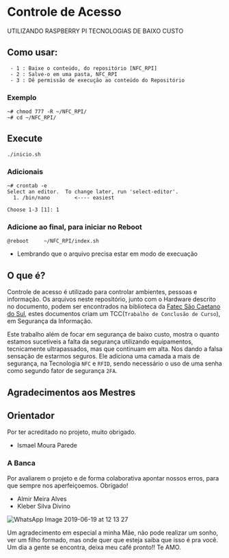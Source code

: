 # Controle de Acesso

UTILIZANDO RASPBERRY PI TECNOLOGIAS DE BAIXO CUSTO
## Como usar:
```
 - 1 : Baixe o conteúdo, do repositório [NFC_RPI]
 - 2 : Salve-o em uma pasta, NFC_RPI
 - 3 : Dê permissão de execução ao conteúdo do Repositório
```
### Exemplo
```
~# chmod 777 -R ~/NFC_RPI/
~# cd ~/NFC_RPI/
```

## Execute 
```
./inicio.sh
```
### Adicionais
```
~# crontab -e
Select an editor.  To change later, run 'select-editor'.
  1. /bin/nano        <---- easiest

Choose 1-3 [1]: 1
```
### Adicione ao final, para iniciar no Reboot
`@reboot     ~/NFC_RPI/index.sh`
* Lembrando que o arquivo precisa estar em modo de execuação
## O que é?

Controle de acesso é utilizado para controlar ambientes, pessoas e informação. Os arquivos neste repositório, junto com o Hardware descrito no documento, podem ser encontrados na biblioteca da [Fatec São Caetano do Sul](https://www.fatecsaocaetano.edu.br/), estes documentos criam um TCC(`Trabalho de Conclusão de Curso`), em Segurança da Informação.

Este trabalho além de focar em segurança de baixo custo, mostra o quanto estamos sucetiveis a falta da segurança utilizando equipamentos, tecnicamente ultrapassados, mas que continuam em alta. Nos dando a falsa sensação de estarmos seguros.
Ele adiciona uma camada a mais de segurança, na Tecnologia `NFC` e `RFID`, sendo necessário o uso de uma senha como segundo fator de segurança `2FA`.

## Agradecimentos aos Mestres

## Orientador 
Por ter acreditado no projeto, muito obrigado.
* Ismael Moura Parede

### A Banca 
Por avaliarem o projeto e de forma colaborativa apontar nossos erros, para que sempre nos aperfeiçoemos. Obrigado!
* Almir Meira Alves
* Kleber Silva Divino

![WhatsApp Image 2019-06-19 at 12 13 27](https://user-images.githubusercontent.com/47393713/59791694-102ca380-92a9-11e9-9162-c85c197b9783.jpeg)

Um agradecimento em especial a minha Mãe, não pode realizar um sonho, ver um filho formado, mas onde quer que esteja saiba que isso é pra você. Um dia a gente se encontra, deixa meu café pronto!! Te AMO.

